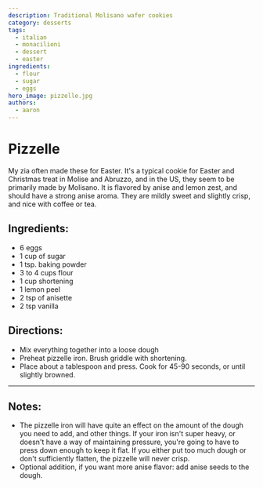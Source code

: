 ```yaml
---
description: Traditional Molisano wafer cookies
category: desserts
tags:
  - italian
  - monacilioni
  - dessert
  - easter
ingredients:
  - flour
  - sugar
  - eggs
hero_image: pizzelle.jpg
authors:
  - aaron
---
```


# Pizzelle

My zia often made these for Easter. It's a typical cookie for Easter and Christmas treat in Molise and Abruzzo, and in the US, they seem to be primarily made by Molisano. It is flavored by anise and lemon zest, and should have a strong anise aroma. They are mildly sweet and slightly crisp, and nice with coffee or tea. 

## Ingredients:

- 6 eggs
- 1 cup of sugar
- 1 tsp. baking powder
- 3 to 4 cups flour
- 1 cup shortening
- 1 lemon peel
- 2 tsp of anisette 
- 2 tsp vanilla

## Directions:

- Mix everything together into a loose dough 
- Preheat pizzelle iron. Brush griddle with shortening. 
- Place about a tablespoon and press. Cook for 45-90 seconds, or until slightly  browned.

---

## Notes:

- The pizzelle iron will have quite an effect on the amount of the dough you need to add, and other things. If your iron isn't super heavy, or doesn't have a way of maintaining pressure, you're going to have to press down enough to keep it flat. If you either put too much dough or don't sufficiently flatten, the pizzelle will never crisp.
- Optional addition, if you want more anise flavor: add anise seeds to the dough. 
